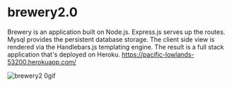 # brewery2.0
Brewery is an application built on Node.js.  Express.js serves up the routes.  Mysql provides the persistent database storage.  The client side view is rendered via the Handlebars.js templating engine.  The result is a full stack application that's deployed on Heroku.   https://pacific-lowlands-53200.herokuapp.com/

![brewery2 0gif](https://user-images.githubusercontent.com/28810487/31580833-139b9f48-b129-11e7-92bf-a1158ec83bb2.gif)